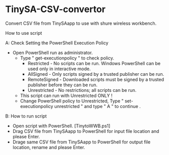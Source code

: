 # TinySA-CSV-convertor
Convert CSV file from TinySAapp to use with shure wireless workbench.


How to use script

A: Check Setting the PowerShell Execution Policy
  - Open PowerShell run as administrator.
	- Type " get-executionpolicy " to check policy.
		- Restricted - No scripts can be run. Windows PowerShell can be used only in interactive mode.
		- AllSigned - Only scripts signed by a trusted publisher can be run.
		- RemoteSigned - Downloaded scripts must be signed by a trusted publisher before they can be run.
		- Unrestricted - No restrictions; all scripts can be run.
    - This script can run with Unrestricted ONLY !
   	- Change PowerShell policy to Unrestricted, Type " set-executionpolicy unrestricted " and type " A " to continue .
    
 B: How to run script
  - Open script with PowerShell. [TinytoWWB.ps1]
  - Drag CSV file from TinySAapp to PowerShell for input file location and please Enter.
  - Drage same CSV file from TinySAapp to PowerShell for output file location, rename and please Enter.
